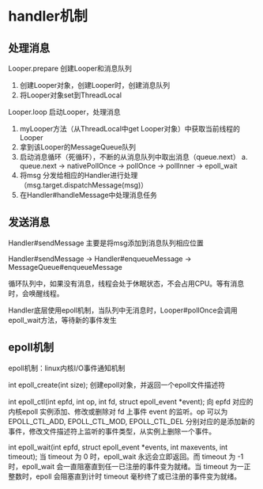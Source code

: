 # handler机制

## 处理消息

Looper.prepare 创建Looper和消息队列

1. 创建Looper对象，创建Looper时，创建消息队列
2. 将Looper对象set到ThreadLocal

Looper.loop 启动Looper，处理消息
1. myLooper方法（从ThreadLocal中get Looper对象）中获取当前线程的Looper
2. 拿到该Looper的MessageQueue队列
3. 启动消息循环（死循环），不断的从消息队列中取出消息（queue.next）
	a. queue.next -> nativePollOnce -> pollOnce -> pollInner -> epoll_wait
4. 将msg 分发给相应的Handler进行处理（msg.target.dispatchMessage(msg)）
5. 在Handler#handleMessage中处理消息任务

## 发送消息

Handler#sendMessage 主要是将msg添加到消息队列相应位置

Handler#sendMessage -> Handler#enqueueMessage -> MessageQueue#enqueueMessage

循环队列中，如果没有消息，线程会处于休眠状态，不会占用CPU。等有消息时，会唤醒线程。

Handler底层使用epoll机制，当队列中无消息时，Looper#pollOnce会调用epoll_wait方法，等待新的事件发生

## epoll机制

epoll机制：linux内核I/O事件通知机制

int epoll_create(int size);
创建epoll对象，并返回一个epoll文件描述符

int epoll_ctl(int epfd, int op, int fd, struct epoll_event *event);
向 epfd 对应的内核epoll 实例添加、修改或删除对 fd 上事件 event 的监听。op 可以为 EPOLL_CTL_ADD, EPOLL_CTL_MOD, EPOLL_CTL_DEL 分别对应的是添加新的事件，修改文件描述符上监听的事件类型，从实例上删除一个事件。

int epoll_wait(int epfd, struct epoll_event *events, int maxevents, int timeout);
当 timeout 为 0 时，epoll_wait 永远会立即返回。而 timeout 为 -1 时，epoll_wait 会一直阻塞直到任一已注册的事件变为就绪。当 timeout 为一正整数时，epoll 会阻塞直到计时 timeout 毫秒终了或已注册的事件变为就绪。